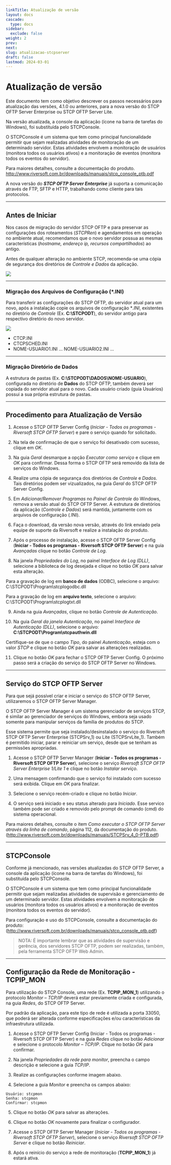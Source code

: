 ```yaml
---
linkTitle: Atualização de versão
layout: docs
cascade:
  type: docs
sidebar:
  exclude: false
weight: 2
prev:
next:
slug: atualizacao-stcpserver
draft: false
lastmod: 2024-03-01
---
```

# Atualização de versão

Este documento tem como objetivo descrever os passos necessários para atualização das versões, 4.1.0 ou anteriores, para a nova versão do STCP OFTP Server Enterprise ou STCP OFTP Server Lite.

Na versão atualizada, a console da aplicação (ícone na barra de tarefas do Windows), foi substituída pelo STCPConsole.

O STCPConsole é um sistema que tem como principal funcionalidade permitir que sejam realizadas atividades de monitoração de um determinado servidor. Estas atividades envolvem a monitoração de usuários (monitora todos os usuários ativos) e a monitoração de eventos (monitora todos os eventos do servidor).

Para maiores detalhes, consulte a documentação do produto.
http://www.riversoft.com.br/downloads/manuais/stcp_console_ptb.pdf

A nova versão do _**STCP OFTP Server Enterprise**_ já suporta a comunicação através de FTP, SFTP e HTTP, trabalhando como cliente para tais protocolos.

---
## Antes de Iniciar

Nos casos de migração do servidor STCP OFTP e para preservar as configurações dos roteamentos (_STCPRen_) e agendamentos em operação no ambiente atual, recomendamos que o novo servidor possua as mesmas características (_hostname, endereço ip, recursos compartilhados_) ao antigo.

Antes de qualquer alteração no ambiente STCP, recomenda-se uma cópia de segurança dos diretórios de _Controle e Dados_ da aplicação.

![](./imagem2/img9.png)

---
### Migração dos Arquivos de Configuração (*.INI)

Para transferir as configurações do STCP OFTP, do servidor atual para um novo, após a instalação copie os arquivos de configuração *_.INI_, existentes no diretório de _Controle_ (Ex. **C:\STCPODT**), do servidor antigo para respectivo diretório do novo servidor.

![](./imagem2/img10.png)

* CTCP.INI
* CTCPSCHED.INI
* NOME-USUARIO1.INI ... NOME-USUARIO2.INI ...

---
### Migração Diretório de Dados

A estrutura de pastas (Ex. **C:\STCPODT\DADOS\NOME-USUARIO**), configurada no diretório de **Dados** do STCP OFTP, também deverá ser copiada do servidor atual para o novo. Cada usuário criado (guia Usuários) possui a sua própria estrutura de pastas.

<!-- ![](./imagem2/img11.png) -->

<!-- ![](./imagem2/img12.png) -->

---
## Procedimento para Atualização de Versão

1. Acesse o STCP OFTP Server Config (_Iniciar - Todos os programas - Riversoft STCP OFTP
Server_) e pare o serviço quando for solicitado.

<!-- ![](./imagem2/img13.png) -->

2. Na tela de confirmação de que o serviço foi desativado com sucesso, clique em _OK_.

<!-- ![](./imagem2/img14.png) -->

3. Na guia _Geral_ desmarque a opção _Executar como serviço_ e clique em _OK_ para confirmar. Dessa forma o STCP OFTP será removido da lista de serviços do Windows.

<!-- ![](./imagem2/img15.png) -->

4. Realize uma cópia de segurança dos diretórios de _Controle_ e _Dados_. Tais diretórios podem ser vizualizados, na guia _Geral_ do STCP OFTP Server Config.

<!-- ![](./imagem2/img16.png) -->

5. Em _Adicionar/Remover Programas_ no _Painel de Controle_ do Windows, remova a versão atual do STCP OFTP Server. A estrutura de diretórios da aplicação (_Controle e Dados_) será mantida, juntamente com os arquivos de configuração (.INI).

<!-- ![](./imagem2/img17.png) -->

6. Faça o download, da versão nova versão, através do link enviado pela equipe de suporte da Riversoft e realize a instalação do produto.

<!-- ![](./imagem2/img18.png) -->

<!-- ![](./imagem2/img19.png) -->

7. Após o processo de instalação, acesse o STCP OFTP Server Config (**Iniciar - Todos os programas - Riversoft STCP OFTP Server**) e na guia _Avançadas_ clique no botão _Controle de Log_.

<!-- ![](./imagem2/img20.png) -->

8. Na janela _Propriedades do Log_, no painel _Interface de Log (DLL)_, selecione a biblioteca de log desejada e clique no botão _OK_ para salvar esta alteração.

Para a gravação de log em **banco de dados** (ODBC), selecione o arquivo:
C:\STCPODT\Program\stcplogodbc.dll

Para a gravação de log em **arquivo texto**, selecione o arquivo:
C:\STCPODT\Program\stcplogtxt.dll

<!-- ![](./imagem2/img21.png) -->

9. Ainda na guia _Avançadas_, clique no botão _Controle de Autenticação_.

<!-- ![](./imagem2/img22.png) -->

10. Na guia _Geral da janela Autenticação_, no painel _Interface de Autenticação (DLL)_, selecione o arquivo: **C:\STCPODT\Program\stcpauthwin.dll**

Certifique-se de que o campo _Tipo_, do painel _Autenticação_, esteja com o valor _STCP_ e clique no botão _OK_ para salvar as alterações realizadas.

<!-- ![](./imagem2/img23.png) -->

11. Clique no botão _OK_ para fechar o STCP OFTP Server Config. O próximo passo será a criação do serviço do STCP OFTP Server no Windows.

---
## Serviço do STCP OFTP Server

Para que sejá possível criar e iniciar o serviço do STCP OFTP Server, utilizaremos o STCP OFTP Server Manager.

O STCP OFTP Server Manager é um sistema gerenciador de serviços STCP, é similar ao gerenciador de serviços do Windows, embora seja usado somente para manipular serviços da família de produtos do STCP.

Esse sistema permite que seja instalado/desinstalado o serviço do Riversoft STCP OFTP Server Enterprise (STCPSrv_1) ou Lite (STCPSrvLite_1). Também é permitido iniciar, parar e reiniciar um serviço, desde que se tenham as permissões apropriadas.

1. Acesse o STCP OFTP Server Manager (**Iniciar - Todos os programas - Riversoft STCP
OFTP Server**), selecione o serviço _Riversoft STCP OFTP Server Enterprise 1/Lite 1_ e clique
no botão _Instalar serviço_.

<!-- ![](./imagem2/img24.png) -->

2. Uma mensagem confirmando que o serviço foi instalado com sucesso será exibida. Clique em _OK_ para finalizar.

<!-- ![](./imagem2/img25.png) -->

3. Selecione o serviço recém-criado e clique no botão _Iniciar_.

<!-- ![](./imagem2/img26.png) -->

4. O serviço será iniciado e seu status alterado para _Iniciado_. Esse servico também pode ser criado e removido pelo prompt de comando (cmd) do sistema operacional.

<!-- ![](./imagem2/img27.png) -->

Para maiores detalhes, consulte o item _Como executar o STCP OFTP Server através da linha
de comando_, página 112, da documentação do produto.
(http://www.riversoft.com.br/downloads/manuais/STCPSrv_4_0-PTB.pdf)

---
## STCPConsole

Conforme já mencionado, nas versões atualizadas do STCP OFTP Server, a console da aplicação (ícone na barra de tarefas do Windows), foi substituída pelo STCPConsole.

O STCPConsole é um sistema que tem como principal funcionalidade permitir que sejam realizadas atividades de supervisão e gerenciamento de um determinado servidor. Estas atividades envolvem a monitoração de usuários (monitora todos os usuários ativos) e a monitoração de eventos (monitora todos os eventos do servidor).

<!-- ![](./imagem2/img28.png) -->

Para configuração e uso do STCPConsole, consulte a documentação do produto:
(http://www.riversoft.com.br/downloads/manuais/stcp_console_ptb.pdf)

<!-- ![](./imagem2/img29.png) -->

> NOTA: É importante lembrar que as atividades de supervisão e gerência, dos servidores STCP OFTP, podem ser realizadas, também, pela ferramenta STCP OFTP Web Admin.

---
## Configuração da Rede de Monitoração - TCPIP_MON

Para utilização do STCP Console, uma rede (Ex. **TCPIP_MON_1**) utilizando o protocolo _Monitor – TCP/IP_ deverá estar previamente criada e configurada, na guia _Redes_, do STCP OFTP Server.

Por padrão da aplicação, para este tipo de rede é utilizada a porta 33050, que poderá ser alterada conforme especificações e/ou características da infraestrutura utilizada.

1. Acesse o STCP OFTP Server Config (Iniciar - Todos os programas - Riversoft STCP OFTP Server) e na guia _Redes_ clique no botão _Adicionar_ e selecione o protocolo _Monitor – TCP/IP_. Clique no botão _OK_ para confirmar.

<!-- ![](./imagem2/img30.png) -->

2. Na janela _Propriedades da rede para monitor_, preencha o campo descrição e selecione a guia _TCP/IP_.

<!-- ![](./imagem2/img31.png) -->

3. Realize as configurações conforme imagem abaixo.

<!-- ![](./imagem2/img32.png) -->

4. Selecione a guia _Monitor_ e preencha os campos abaixo:
```
Usuário: stcpmon
Senha: stcpmon
Confirmar: stcpmon
```
<!-- ![](./imagem2/img33.png) -->

5. Clique no botão _OK_ para salvar as alterações.

6. Clique no botão _OK_ novamente para finalizar o configurador.

7. Acesse o STCP OFTP Server Manager (_Iniciar - Todos os programas - Riversoft STCP OFTP Server_), selecione o serviço _Riversoft STCP OFTP Server_ e clique no botão _Reiniciar_.

<!-- ![](./imagem2/img34.png) -->

8. Após o reinício do serviço a rede de monitoração (**TCPIP_MON_1**) já estará ativa.



